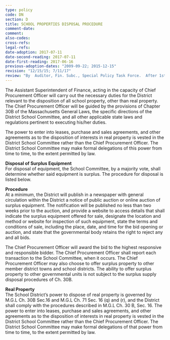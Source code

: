 ```yaml
---
type: policy
code: DN
section: D
title: SCHOOL PROPERTIES DISPOSAL PROCEDURE
comment-date:
comment:
also-codes:
cross-refs:
legal-refs:
date-adoption: 2017-07-11
date-second-reading: 2017-07-11
date-first-reading: 2017-06-16
previous-adoption-dates: "2009-09-22; 2015-12-15"
revision: "12/15/15; 7/11/17"
review: "By  Auditor, Fin. Subc., Special Policy Task Force.  After 1st Reading approval, it was reviewed again, simplified, and amended 11/3/15. Rev. by KM 5/25/17, rev. as v.3 by Fin. Subc. and Policy Task Force 5/30/17."
---
```


The Assistant Superintendent of Finance, acting in the capacity of Chief Procurement Officer will carry out the necessary duties for the District relevant to the disposition of all school property, other than real property. The Chief Procurement Officer will be guided by the provisions of Chapter 30B of the Massachusetts General Laws, the specific directions of the District School Committee, and all other applicable state laws and regulations pertinent to executing his/her duties.

The power to enter into leases, purchase and sales agreements, and other agreements as to the disposition of interests in real property is vested in the District School Committee rather than the Chief Procurement Officer. The District School Committee may make formal delegations of this power from time to time, to the extent permitted by law.

**Disposal of Surplus Equipment**   
For  disposal of equipment, the School Committee, by a majority vote, shall determine whether said equipment is surplus.  The procedure for disposal is listed below.

**Procedure**    
At a minimum, the District will publish in a newspaper with general circulation within the District a notice of public auction or online auction of surplus equipment.  The notification will be published no less than two weeks prior to the auction, and provide a website to access details that shall indicate the surplus equipment offered for sale, designate the location and method or website for inspection of such equipment, state the terms and conditions of sale, including the place, date, and time for the bid opening or auction, and state that the governmental body retains the right to reject any and all bids.

The Chief Procurement Officer will award the bid to the highest responsive and responsible bidder.  The Chief Procurement Officer shall report each transaction to the School Committee, when it occurs. The Chief Procurement Officer may also choose to offer surplus property to other member district towns and school districts.  The ability to offer surplus property to other governmental units is  not subject to the surplus supply disposal procedures of Ch. 30B.

**Real Property**    
The School District’s power to dispose of real property is governed by M.G.L Ch. 30B Sec.16
and M.G.L Ch. 71 Sec. 16 (q) and (r),  and the District shall comply with the procedures described in M.G.L Ch. 30 B, Sec. 16. The power to enter into leases, purchase and sales
agreements, and other agreements as to the disposition of interests in real property is vested in the District School Committee rather than the Chief Procurement Officer. The District School Committee may make formal delegations of that power from time to time, to the extent permitted by law. 
